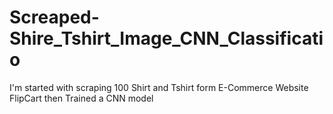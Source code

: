 # Screaped-Shire_Tshirt_Image_CNN_Classificatio
I'm started with scraping 100 Shirt and Tshirt form E-Commerce Website FlipCart then Trained a CNN model
